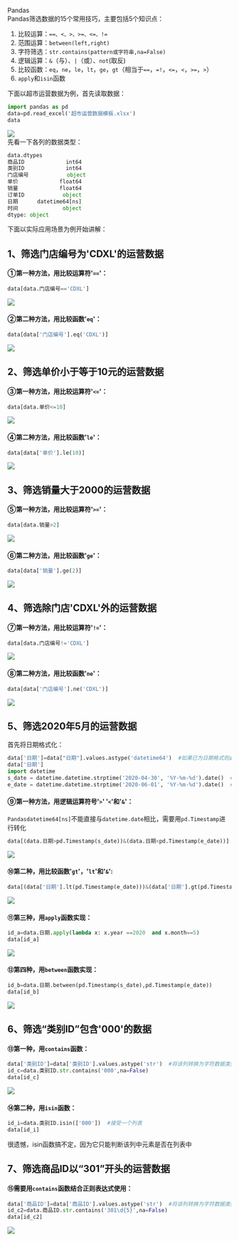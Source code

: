 Pandas<br />Pandas筛选数据的15个常用技巧，主要包括5个知识点：

1. 比较运算：`==、<、>、>=、<=、!=`
2. 范围运算：`between(left,right)`
3. 字符筛选：`str.contains(pattern或字符串,na=False)`
4. 逻辑运算：`&`（与）、`|`（或）、`not`(取反)
5. 比较函数：`eq`，`ne`，`le`，`lt`，`ge`，`gt`（相当于`==`，`=!`，`<=`，`<`，`>=`，`>`）
6. `apply`和`isin`函数

下面以超市运营数据为例，首先读取数据：
```python
import pandas as pd
data=pd.read_excel('超市运营数据模板.xlsx')
data
```
![](./img/1615009782977-4892a9c3-d959-41de-9e61-cecad08d84c8.webp)<br />先看一下各列的数据类型：
```python
data.dtypes
商品ID             int64
类别ID             int64
门店编号            object
单价             float64
销量             float64
订单ID            object
日期      datetime64[ns]
时间              object
dtype: object
```
下面以实际应用场景为例开始讲解：
<a name="p6KR9"></a>
## 1、筛选门店编号为'CDXL'的运营数据
<a name="y5jDF"></a>
#### ①第一种方法，用比较运算符'`==`'：
```python
data[data.门店编号=='CDXL']
```
![](./img/1615009783094-b7eeceae-74e0-43d0-8e07-072168a6d4b2.webp)
<a name="d2Oei"></a>
#### ②第二种方法，用比较函数'`eq`'：
```python
data[data['门店编号'].eq('CDXL')]
```
![](./img/1615009782984-820d43df-7fdb-4ad5-9f4b-20c93d914da1.png)
<a name="jvUhu"></a>
## 2、筛选单价小于等于10元的运营数据
<a name="bCqHp"></a>
#### ③第一种方法，用比较运算符'`<=`'：
```python
data[data.单价<=10]
```
![](./img/1615009783052-7dd946ba-58e9-45fc-a510-c5c3caf9fd6a.webp)
<a name="ncf3z"></a>
#### ④第二种方法，用比较函数'`le`'：
```python
data[data['单价'].le(10)]
```
![](./img/1615009782994-489daee0-16b7-4b7a-bcbc-22027752ab4f.webp)
<a name="306Zn"></a>
## 3、筛选销量大于2000的运营数据
<a name="jXSmp"></a>
#### ⑤第一种方法，用比较运算符'`>=`'：
```python
data[data.销量>2]
```
![](./img/1615009783036-098fbc71-fffb-445f-b6c6-8e92e320da9d.webp)
<a name="EsFtM"></a>
#### ⑥第二种方法，用比较函数'`ge`'：
```python
data[data['销量'].ge(2)]
```
![](./img/1615009783022-bca88b1b-6ae2-48a8-8d05-b338b00b14a9.webp)
<a name="EddNq"></a>
## 4、筛选除门店'CDXL'外的运营数据
<a name="GqrXP"></a>
#### ⑦第一种方法，用比较运算符'`!=`'：
```python
data[data.门店编号!='CDXL']
```
![](./img/1615009783060-08e04c25-68ed-4c65-a6d3-c676b39a6105.webp)
<a name="Rc64s"></a>
#### ⑧第二种方法，用比较函数'`ne`'：
```python
data[data['门店编号'].ne('CDXL')]
```
![](./img/1615009783200-3f149a81-0bc4-4227-8d9f-11a47e06a421.webp)
<a name="39DoT"></a>
## 5、筛选2020年5月的运营数据
首先将日期格式化：
```python
data['日期']=data["日期"].values.astype('datetime64')  #如果已为日期格式则此步骤可省略
data['日期']
import datetime
s_date = datetime.datetime.strptime('2020-04-30', '%Y-%m-%d').date()  #起始日期
e_date = datetime.datetime.strptime('2020-06-01', '%Y-%m-%d').date()  #结束日期
```
<a name="z7VGe"></a>
#### ⑨第一种方法，用逻辑运算符号'`>`' '`<`'和'`&`'：
`Pandasdatetime64[ns]`不能直接与`datetime.date`相比，需要用`pd.Timestamp`进行转化
```python
data[(data.日期>pd.Timestamp(s_date))&(data.日期<pd.Timestamp(e_date))]
```
![](./img/1615009783192-4950a7a3-ed53-49cc-a766-0f32db527233.webp)
<a name="aNln1"></a>
#### ⑩第二种，用比较函数'`gt`'，'`lt`'和'`&`':
```python
data[(data['日期'].lt(pd.Timestamp(e_date)))&(data['日期'].gt(pd.Timestamp(s_date)))]
```
![](./img/1615009783076-60b04c40-6074-4752-bda0-c2f0906c74c8.webp)
<a name="WPGn5"></a>
#### ⑪第三种，用`apply`函数实现：
```python
id_a=data.日期.apply(lambda x: x.year ==2020  and x.month==5)
data[id_a]
```
![](./img/1615009783094-622f1733-1289-4e8e-b368-e3c2221a46c4.webp)
<a name="EnQGF"></a>
#### ⑫第四种，用`between`函数实现：
```python
id_b=data.日期.between(pd.Timestamp(s_date),pd.Timestamp(e_date))
data[id_b]
```
![](./img/1615009783138-122776dc-702a-415b-a8fd-5a39b8c74bae.png)
<a name="zAfOB"></a>
## 6、筛选“类别ID”包含'000'的数据
<a name="5z8C7"></a>
#### ⑬第一种，用`contains`函数：
```python
data['类别ID']=data['类别ID'].values.astype('str')  #将该列转换为字符数据类型
id_c=data.类别ID.str.contains('000',na=False)
data[id_c]
```
![](./img/1615009783191-310047a3-bba3-4655-9ce0-4ce457071fa6.webp)
<a name="aPL2f"></a>
#### ⑭第二种，用`isin`函数：
```python
id_i=data.类别ID.isin(['000'])  #接受一个列表
data[id_i]
```
很遗憾，isin函数搞不定，因为它只能判断该列中元素是否在列表中
<a name="oAo7A"></a>
## 7、筛选商品ID以“301”开头的运营数据
<a name="eMX6k"></a>
#### ⑮需要用`contains`函数结合正则表达式使用：
```python
data['商品ID']=data['商品ID'].values.astype('str')  #将该列转换为字符数据类型
id_c2=data.商品ID.str.contains('301\d{5}',na=False)
data[id_c2]
```
![](./img/1615009783155-8d1f20bb-2c4c-4a17-8e56-4d27c82e1a0d.webp)
